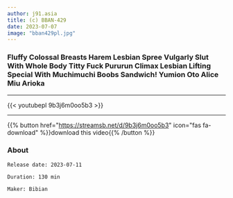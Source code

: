 ```yaml
---
author: j91.asia
title: (c) BBAN-429
date: 2023-07-07
image: "bban429pl.jpg"
---
```


###  Fluffy Colossal Breasts Harem Lesbian Spree Vulgarly Slut With Whole Body Titty Fuck Pururun Climax Lesbian Lifting Special With Muchimuchi Boobs Sandwich! Yumion Oto Alice Miu Arioka
___

{{< youtubepl 9b3j6m0oo5b3 >}}
___

{{% button href="https://streamsb.net/d/9b3j6m0oo5b3" icon="fas fa-download" %}}download this video{{% /button %}}
### About

`Release date: 2023-07-11`

`Duration: 130 min`

`Maker:	Bibian`